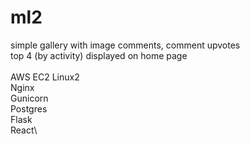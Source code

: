 # ml2

simple gallery with image comments, comment upvotes\
top 4 (by activity) displayed on home page\
\
AWS EC2 Linux2\
Nginx\
Gunicorn\
Postgres\
Flask\
React\
